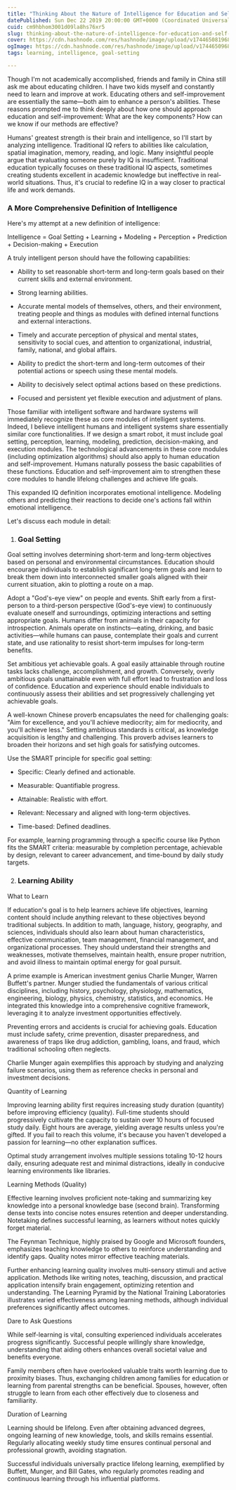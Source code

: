 ```yaml
---
title: "Thinking About the Nature of Intelligence for Education and Self-Improvement (Part 1)"
datePublished: Sun Dec 22 2019 20:00:00 GMT+0000 (Coordinated Universal Time)
cuid: cm9hbhom3001d09la8hs76xr5
slug: thinking-about-the-nature-of-intelligence-for-education-and-self-improvement-part-1
cover: https://cdn.hashnode.com/res/hashnode/image/upload/v1744650819682/b80ebd7f-cc65-4f23-b048-cb60a179c56e.png
ogImage: https://cdn.hashnode.com/res/hashnode/image/upload/v1744650968378/270850a8-b10c-4e01-a682-bc61310c09b6.png
tags: learning, intelligence, goal-setting

---
```


Though I'm not academically accomplished, friends and family in China still ask me about educating children. I have two kids myself and constantly need to learn and improve at work. Educating others and self-improvement are essentially the same—both aim to enhance a person's abilities. These reasons prompted me to think deeply about how one should approach education and self-improvement: What are the key components? How can we know if our methods are effective?

Humans' greatest strength is their brain and intelligence, so I'll start by analyzing intelligence. Traditional IQ refers to abilities like calculation, spatial imagination, memory, reading, and logic. Many insightful people argue that evaluating someone purely by IQ is insufficient. Traditional education typically focuses on these traditional IQ aspects, sometimes creating students excellent in academic knowledge but ineffective in real-world situations. Thus, it's crucial to redefine IQ in a way closer to practical life and work demands.

### A More Comprehensive Definition of Intelligence

Here's my attempt at a new definition of intelligence:

Intelligence = Goal Setting + Learning + Modeling + Perception + Prediction + Decision-making + Execution

A truly intelligent person should have the following capabilities:

* Ability to set reasonable short-term and long-term goals based on their current skills and external environment.
    
* Strong learning abilities.
    
* Accurate mental models of themselves, others, and their environment, treating people and things as modules with defined internal functions and external interactions.
    
* Timely and accurate perception of physical and mental states, sensitivity to social cues, and attention to organizational, industrial, family, national, and global affairs.
    
* Ability to predict the short-term and long-term outcomes of their potential actions or speech using these mental models.
    
* Ability to decisively select optimal actions based on these predictions.
    
* Focused and persistent yet flexible execution and adjustment of plans.
    

Those familiar with intelligent software and hardware systems will immediately recognize these as core modules of intelligent systems. Indeed, I believe intelligent humans and intelligent systems share essentially similar core functionalities. If we design a smart robot, it must include goal setting, perception, learning, modeling, prediction, decision-making, and execution modules. The technological advancements in these core modules (including optimization algorithms) should also apply to human education and self-improvement. Humans naturally possess the basic capabilities of these functions. Education and self-improvement aim to strengthen these core modules to handle lifelong challenges and achieve life goals.

This expanded IQ definition incorporates emotional intelligence. Modeling others and predicting their reactions to decide one's actions fall within emotional intelligence.

Let's discuss each module in detail:

1. ### Goal Setting
    

Goal setting involves determining short-term and long-term objectives based on personal and environmental circumstances. Education should encourage individuals to establish significant long-term goals and learn to break them down into interconnected smaller goals aligned with their current situation, akin to plotting a route on a map.

Adopt a "God's-eye view" on people and events. Shift early from a first-person to a third-person perspective (God's-eye view) to continuously evaluate oneself and surroundings, optimizing interactions and setting appropriate goals. Humans differ from animals in their capacity for introspection. Animals operate on instincts—eating, drinking, and basic activities—while humans can pause, contemplate their goals and current state, and use rationality to resist short-term impulses for long-term benefits.

Set ambitious yet achievable goals. A goal easily attainable through routine tasks lacks challenge, accomplishment, and growth. Conversely, overly ambitious goals unattainable even with full effort lead to frustration and loss of confidence. Education and experience should enable individuals to continuously assess their abilities and set progressively challenging yet achievable goals.

A well-known Chinese proverb encapsulates the need for challenging goals: "Aim for excellence, and you'll achieve mediocrity; aim for mediocrity, and you'll achieve less." Setting ambitious standards is critical, as knowledge acquisition is lengthy and challenging. This proverb advises learners to broaden their horizons and set high goals for satisfying outcomes.

Use the SMART principle for specific goal setting:

* Specific: Clearly defined and actionable.
    
* Measurable: Quantifiable progress.
    
* Attainable: Realistic with effort.
    
* Relevant: Necessary and aligned with long-term objectives.
    
* Time-based: Defined deadlines.
    

For example, learning programming through a specific course like Python fits the SMART criteria: measurable by completion percentage, achievable by design, relevant to career advancement, and time-bound by daily study targets.

2. ### Learning Ability
    

What to Learn

If education's goal is to help learners achieve life objectives, learning content should include anything relevant to these objectives beyond traditional subjects. In addition to math, language, history, geography, and sciences, individuals should also learn about human characteristics, effective communication, team management, financial management, and organizational processes. They should understand their strengths and weaknesses, motivate themselves, maintain health, ensure proper nutrition, and avoid illness to maintain optimal energy for goal pursuit.

A prime example is American investment genius Charlie Munger, Warren Buffett's partner. Munger studied the fundamentals of various critical disciplines, including history, psychology, physiology, mathematics, engineering, biology, physics, chemistry, statistics, and economics. He integrated this knowledge into a comprehensive cognitive framework, leveraging it to analyze investment opportunities effectively.

Preventing errors and accidents is crucial for achieving goals. Education must include safety, crime prevention, disaster preparedness, and awareness of traps like drug addiction, gambling, loans, and fraud, which traditional schooling often neglects.

Charlie Munger again exemplifies this approach by studying and analyzing failure scenarios, using them as reference checks in personal and investment decisions.

Quantity of Learning

Improving learning ability first requires increasing study duration (quantity) before improving efficiency (quality). Full-time students should progressively cultivate the capacity to sustain over 10 hours of focused study daily. Eight hours are average, yielding average results unless you're gifted. If you fail to reach this volume, it's because you haven't developed a passion for learning—no other explanation suffices.

Optimal study arrangement involves multiple sessions totaling 10-12 hours daily, ensuring adequate rest and minimal distractions, ideally in conducive learning environments like libraries.

Learning Methods (Quality)

Effective learning involves proficient note-taking and summarizing key knowledge into a personal knowledge base (second brain). Transforming dense texts into concise notes ensures retention and deeper understanding. Notetaking defines successful learning, as learners without notes quickly forget material.

The Feynman Technique, highly praised by Google and Microsoft founders, emphasizes teaching knowledge to others to reinforce understanding and identify gaps. Quality notes mirror effective teaching materials.

Further enhancing learning quality involves multi-sensory stimuli and active application. Methods like writing notes, teaching, discussion, and practical application intensify brain engagement, optimizing retention and understanding. The Learning Pyramid by the National Training Laboratories illustrates varied effectiveness among learning methods, although individual preferences significantly affect outcomes.

Dare to Ask Questions

While self-learning is vital, consulting experienced individuals accelerates progress significantly. Successful people willingly share knowledge, understanding that aiding others enhances overall societal value and benefits everyone.

Family members often have overlooked valuable traits worth learning due to proximity biases. Thus, exchanging children among families for education or learning from parental strengths can be beneficial. Spouses, however, often struggle to learn from each other effectively due to closeness and familiarity.

Duration of Learning

Learning should be lifelong. Even after obtaining advanced degrees, ongoing learning of new knowledge, tools, and skills remains essential. Regularly allocating weekly study time ensures continual personal and professional growth, avoiding stagnation.

Successful individuals universally practice lifelong learning, exemplified by Buffett, Munger, and Bill Gates, who regularly promotes reading and continuous learning through his influential platforms.